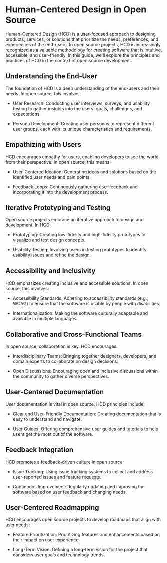 # Human-Centered Design in Open Source

Human-Centered Design (HCD) is a user-focused approach to designing products, services, or solutions that prioritize the needs, preferences, and experiences of the end-users. In open source projects, HCD is increasingly recognized as a valuable methodology for creating software that is intuitive, accessible, and user-friendly. In this guide, we'll explore the principles and practices of HCD in the context of open source development.

## Understanding the End-User

The foundation of HCD is a deep understanding of the end-users and their needs. In open source, this involves:

- User Research: Conducting user interviews, surveys, and usability testing to gather insights into the users' goals, challenges, and expectations.

- Persona Development: Creating user personas to represent different user groups, each with its unique characteristics and requirements.

## Empathizing with Users

HCD encourages empathy for users, enabling developers to see the world from their perspective. In open source, this means:

- User-Centered Ideation: Generating ideas and solutions based on the identified user needs and pain points.

- Feedback Loops: Continuously gathering user feedback and incorporating it into the development process.

## Iterative Prototyping and Testing

Open source projects embrace an iterative approach to design and development. In HCD:

- Prototyping: Creating low-fidelity and high-fidelity prototypes to visualize and test design concepts.

- Usability Testing: Involving users in testing prototypes to identify usability issues and refine the design.

## Accessibility and Inclusivity

HCD emphasizes creating inclusive and accessible solutions. In open source, this involves:

- Accessibility Standards: Adhering to accessibility standards (e.g., WCAG) to ensure that the software is usable by people with disabilities.

- Internationalization: Making the software culturally adaptable and available in multiple languages.

## Collaborative and Cross-Functional Teams

In open source, collaboration is key. HCD encourages:

- Interdisciplinary Teams: Bringing together designers, developers, and domain experts to collaborate on design decisions.

- Open Discussions: Encouraging open and inclusive discussions within the community to gather diverse perspectives.

## User-Centered Documentation

User documentation is vital in open source. HCD principles include:

- Clear and User-Friendly Documentation: Creating documentation that is easy to understand and navigate.

- User Guides: Offering comprehensive user guides and tutorials to help users get the most out of the software.

## Feedback Integration

HCD promotes a feedback-driven culture in open source:

- Issue Tracking: Using issue tracking systems to collect and address user-reported issues and feature requests.

- Continuous Improvement: Regularly updating and improving the software based on user feedback and changing needs.

## User-Centered Roadmapping

HCD encourages open source projects to develop roadmaps that align with user needs:

- Feature Prioritization: Prioritizing features and enhancements based on their impact on user experience.

- Long-Term Vision: Defining a long-term vision for the project that considers user goals and technology trends.
